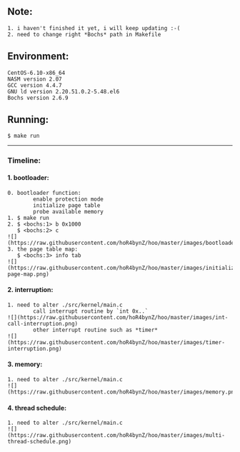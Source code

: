 

## Note:
	1. i haven't finished it yet, i will keep updating :-(
	2. need to change right *Bochs* path in Makefile

## Environment:
	CentOS-6.10-x86_64
	NASM version 2.07
	GCC version 4.4.7
	GNU ld version 2.20.51.0.2-5.48.el6
	Bochs version 2.6.9

## Running:
	$ make run

****
### Timeline:
#### 1. bootloader:
	0. bootloader function:
			enable protection mode
			initialize page table
			probe available memory
	1. $ make run
	2. $ <bochs:1> b 0x1000
	   $ <bochs:2> c
	![](https://raw.githubusercontent.com/hoR4bynZ/hoo/master/images/bootloader.png)
	3. the page table map:
	   $ <bochs:3> info tab
	![](https://raw.githubusercontent.com/hoR4bynZ/hoo/master/images/initialize-page-map.png)
	
#### 2. interruption:
	1. need to alter ./src/kernel/main.c
			call interrupt routine by `int 0x..`
	![](https://raw.githubusercontent.com/hoR4bynZ/hoo/master/images/int-call-interruption.png)
			other interrupt routine such as *timer*
	![](https://raw.githubusercontent.com/hoR4bynZ/hoo/master/images/timer-interruption.png)

#### 3. memory:
	1. need to alter ./src/kernel/main.c
	![](https://raw.githubusercontent.com/hoR4bynZ/hoo/master/images/memory.png)

#### 4. thread schedule:
	1. need to alter ./src/kernel/main.c
	![](https://raw.githubusercontent.com/hoR4bynZ/hoo/master/images/multi-thread-schedule.png)
